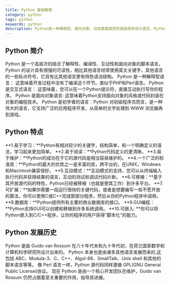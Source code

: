 ```yaml
---
title: Python 基础教程
category: python
tags: python
keywords: python
description: Python是一种解释型、面向对象、动态数据类型的高级程序设计语言。Python由Guido van Rossum于1989年底发明，第一个公开发行版发行于1991年。像Perl语言一样, Python 源代码同样遵循 GPL(GNU General Public License)协议。
---
```

## Python 简介
Python 是一个高层次的结合了解释性、编译性、互动性和面向对象的脚本语言。
Python 的设计具有很强的可读性，相比其他语言经常使用英文关键字，其他语言的一些标点符号，它具有比其他语言更有特色语法结构。
Python 是一种解释型语言： 这意味着开发过程中没有了编译这个环节。类似于PHP和Perl语言。
Python 是交互式语言： 这意味着，您可以在一个Python提示符，直接互动执行写你的程序。
Python 是面向对象语言: 这意味着Python支持面向对象的风格或代码封装在对象的编程技术。
Python 是初学者的语言：Python 对初级程序员而言，是一种伟大的语言，它支持广泛的应用程序开发，从简单的文字处理到 WWW 浏览器再到游戏。
## Python 特点
**1.易于学习：**Python有相对较少的关键字，结构简单，和一个明确定义的语法，学习起来更加简单。
**2.易于阅读：**Python代码定义的更清晰。
**3.易于维护：**Python的成功在于它的源代码是相当容易维护的。
**4.一个广泛的标准库：**Python的最大的优势之一是丰富的库，跨平台的，在UNIX，Windows和Macintosh兼容很好。
**5.互动模式：**互动模式的支持，您可以从终端输入执行代码并获得结果的语言，互动的测试和调试代码片断。
**6.可移植：**基于其开放源代码的特性，Python已经被移植（也就是使其工作）到许多平台。
**7.可扩展：**如果你需要一段运行很快的关键代码，或者是想要编写一些不愿开放的算法，你可以使用C或C++完成那部分程序，然后从你的Python程序中调用。
**8.数据库：**Python提供所有主要的商业数据库的接口。
**9.GUI编程：**Python支持GUI可以创建和移植到许多系统调用。
**10.可嵌入: **你可以将Python嵌入到C/C++程序，让你的程序的用户获得"脚本化"的能力。
## Python 发展历史
Python 是由 Guido van Rossum 在八十年代末和九十年代初，在荷兰国家数学和计算机科学研究所设计出来的。
Python 本身也是由诸多其他语言发展而来的,这包括 ABC、Modula-3、C、C++、Algol-68、SmallTalk、Unix shell 和其他的脚本语言等等。
像 Perl 语言一样，Python 源代码同样遵循 GPL(GNU General Public License)协议。
现在 Python 是由一个核心开发团队在维护，Guido van Rossum 仍然占据着至关重要的作用，指导其进展。




